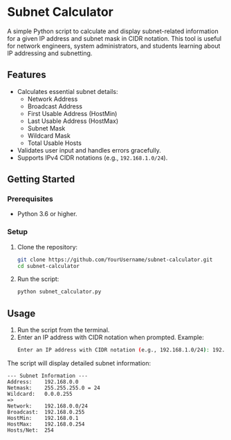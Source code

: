 # Subnet Calculator

A simple Python script to calculate and display subnet-related information for a given IP address and subnet mask in CIDR notation. This tool is useful for network engineers, system administrators, and students learning about IP addressing and subnetting.

## Features

- Calculates essential subnet details:
  - Network Address
  - Broadcast Address
  - First Usable Address (HostMin)
  - Last Usable Address (HostMax)
  - Subnet Mask
  - Wildcard Mask
  - Total Usable Hosts
- Validates user input and handles errors gracefully.
- Supports IPv4 CIDR notations (e.g., `192.168.1.0/24`).

## Getting Started

### Prerequisites
- Python 3.6 or higher.

### Setup

1. Clone the repository:
    ```bash
    git clone https://github.com/YourUsername/subnet-calculator.git
    cd subnet-calculator
    ```

2. Run the script:
    ```bash
    python subnet_calculator.py
    ```

## Usage

1. Run the script from the terminal.
2. Enter an IP address with CIDR notation when prompted. Example:
    ```bash
    Enter an IP address with CIDR notation (e.g., 192.168.1.0/24): 192.168.0.1/24
    ```

The script will display detailed subnet information:
```text
--- Subnet Information ---
Address:    192.168.0.0
Netmask:    255.255.255.0 = 24
Wildcard:   0.0.0.255
=>
Network:    192.168.0.0/24
Broadcast:  192.168.0.255
HostMin:    192.168.0.1
HostMax:    192.168.0.254
Hosts/Net:  254
